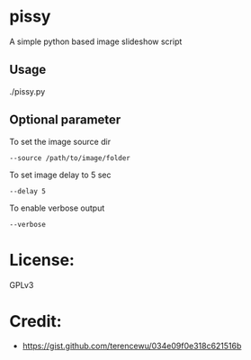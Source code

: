 # pissy
A simple python based image slideshow script



## Usage
./pissy.py



## Optional parameter
To set the image source dir
```
--source /path/to/image/folder
```

To set image delay to 5 sec
```
--delay 5
```

 To enable verbose output
```
--verbose
```

# License:
GPLv3


# Credit:
* https://gist.github.com/terencewu/034e09f0e318c621516b
